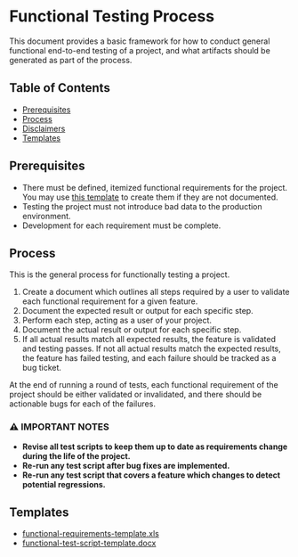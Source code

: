 # Functional Testing Process

This document provides a basic framework for how to conduct general functional end-to-end testing of a project, and what
artifacts should be generated as part of the process.

## Table of Contents

- [Prerequisites](#prerequisites)
- [Process](#process)
- [Disclaimers](#disclaimers)
- [Templates](#templates)

## Prerequisites

- There must be defined, itemized functional requirements for the project. You may use
  [this template](./templates/functional-requirements-template.xls) to create them if they are not documented.
- Testing the project must not introduce bad data to the production environment.
- Development for each requirement must be complete.

## Process

This is the general process for functionally testing a project.

1. Create a document which outlines all steps required by a user to validate each functional requirement for a given feature.
1. Document the expected result or output for each specific step.
1. Perform each step, acting as a user of your project.
1. Document the actual result or output for each specific step.
1. If all actual results match all expected results, the feature is validated and testing passes. If not all actual results
   match the expected results, the feature has failed testing, and each failure should be tracked as a bug ticket.
   
At the end of running a round of tests, each functional requirement of the project should be either validated or invalidated, and there should
be actionable bugs for each of the failures.

### ⚠️ IMPORTANT NOTES

- **Revise all test scripts to keep them up to date as requirements change during the life of the project.**
- **Re-run any test script after bug fixes are implemented.**
- **Re-run any test script that covers a feature which changes to detect potential regressions.**
   
## Templates

- [functional-requirements-template.xls](./templates/functional-requirements-template.xls)
- [functional-test-script-template.docx](./templates/functional-test-script-template.docx)
